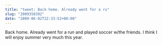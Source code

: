 ```yaml
---
title: "tweet: Back home. Already went for a ru"
slug: "2009358392"
date: "2009-06-02T22:33:52+00:00"
---
```

Back home. Already went for a run and played soccer w/the friends.  I think I will enjoy summer very much this year.